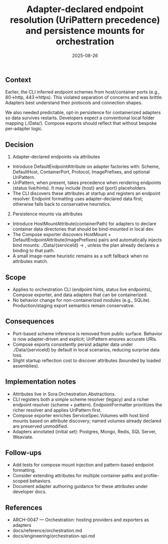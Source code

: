﻿---
id: ARCH-0048
slug: endpoint-resolution-and-persistence-mounts
domain: Architecture
status: accepted
date: 2025-08-26
title: Adapter-declared endpoint resolution (UriPattern precedence) and persistence mounts for orchestration
---

## Context

Earlier, the CLI inferred endpoint schemes from host/container ports (e.g., 80→http, 443→https). This violated separation of concerns and was brittle. Adapters best understand their protocols and connection shapes.

We also needed predictable, opt-in persistence for containerized adapters so data survives restarts. Developers expect a conventional local folder mapping (./Data/<service>). Compose exports should reflect that without bespoke per-adapter logic.

## Decision

1) Adapter-declared endpoints via attributes
- Introduce DefaultEndpointAttribute on adapter factories with: Scheme, DefaultHost, ContainerPort, Protocol, ImagePrefixes, and optional UriPattern.
- UriPattern, when present, takes precedence when rendering endpoints (status live/hints). It may include {host} and {port} placeholders.
- The CLI discovers these attributes at startup and registers an endpoint resolver. Endpoint formatting uses adapter-declared data first; otherwise falls back to conservative heuristics.

2) Persistence mounts via attributes
- Introduce HostMountAttribute(containerPath) for adapters to declare container data directories that should be bind-mounted in local dev.
- The Compose exporter discovers HostMount + DefaultEndpointAttribute(ImagePrefixes) pairs and automatically injects bind mounts: ./Data/{serviceId} -> <containerPath>, unless the plan already declares a binding to that path.
- A small image-name heuristic remains as a soft fallback when no attributes match.

## Scope

- Applies to orchestration CLI (endpoint hints, status live endpoints), Compose exporter, and data adapters that can be containerized.
- No behavior change for non-containerized modules (e.g., SQLite). Production/staging export semantics remain conservative.

## Consequences

- Port-based scheme inference is removed from public surface. Behavior is now adapter-driven and explicit; UriPattern ensures accurate URIs.
- Compose exports consistently persist adapter data under ./Data/{serviceId} by default in local scenarios, reducing surprise data loss.
- Slight startup reflection cost to discover attributes (bounded by loaded assemblies).

## Implementation notes

- Attributes live in Sora.Orchestration.Abstractions.
- CLI registers both a simple scheme resolver (legacy) and a richer endpoint resolver (scheme + pattern). EndpointFormatter prioritizes the richer resolver and applies UriPattern first.
- Compose exporter enriches ServiceSpec.Volumes with host bind mounts based on attribute discovery; named volumes already declared are preserved unmodified.
- Adapters annotated (initial set): Postgres, Mongo, Redis, SQL Server, Weaviate.

## Follow-ups

- Add tests for compose mount injection and pattern-based endpoint formatting.
- Consider extending attributes for multiple container paths and profile-scoped behaviors.
- Document adapter authoring guidance for these attributes under developer docs.

## References

- ARCH-0047 — Orchestration: hosting providers and exporters as adapters
- docs/reference/orchestration.md
- docs/engineering/orchestration-spi.md
